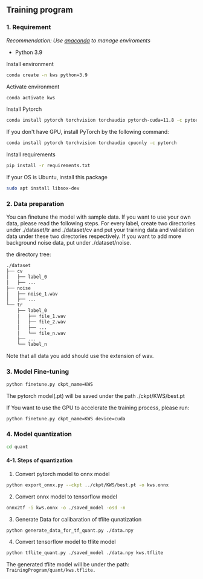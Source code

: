 ## Training program

### 1. Requirement

*Recommendation: Use [anaconda](https://www.anaconda.com/download/success) to manage enviroments*
* Python 3.9

Install environment

```bash
conda create -n kws python=3.9
```

Activate environment
```bash
conda activate kws
```

Install Pytorch

```bash
conda install pytorch torchvision torchaudio pytorch-cuda=11.8 -c pytorch -c nvidia
```

If you don't have GPU, install PyTorch by the following command:

```bash
conda install pytorch torchvision torchaudio cpuonly -c pytorch
```

Install requirements

```bash
pip install -r requirements.txt
```

If your OS is Ubuntu, install this package

```bash
sudo apt install libsox-dev
```

### 2. Data preparation
You can finetune the model with sample data. If you want to use your own data, please read the following steps.
For every label, create two directories under ./dataset/tr and ./dataset/cv and put your training data and validation data under these two directories respectively.
If you want to add more background noise data, put under ./dataset/noise.

the directory tree:

```bash
./dataset
├── cv
│   ├── label_0
│   ├── ...
├── noise
│   ├── noise_1.wav
│   ├── ...
└── tr
    ├── label_0
    │   ├── file_1.wav
    │   ├── file_2.wav
    │   ├── ...
    │   └── file_n.wav
    ├── ...
    └── label_n
```

Note that all data you add should use the extension of wav.

### 3. Model Fine-tuning

```bash
python finetune.py ckpt_name=KWS
```

The pytorch model(.pt) will be saved under the path ./ckpt/KWS/best.pt

If You want to use the GPU to accelerate the training process, please run:

```bash
python finetune.py ckpt_name=KWS device=cuda
```

### 4. Model quantization

```bash
cd quant
```

#### 4-1. Steps of quantization

1. Convert pytorch model to onnx model

```bash
python export_onnx.py --ckpt ../ckpt/KWS/best.pt -o kws.onnx
```

2. Convert onnx model to tensorflow model

```bash
onnx2tf -i kws.onnx -o ./saved_model -osd -n
```

3. Generate Data for calibaration of tflite qunatization

```bash
python generate_data_for_tf_quant.py ./data.npy
```

4. Convert tensorflow model to tflite model

```bash
python tflite_quant.py ./saved_model ./data.npy kws.tflite
```

The generated tflite model will be under the path:
    `TrainingProgram/quant/kws.tflite.`
